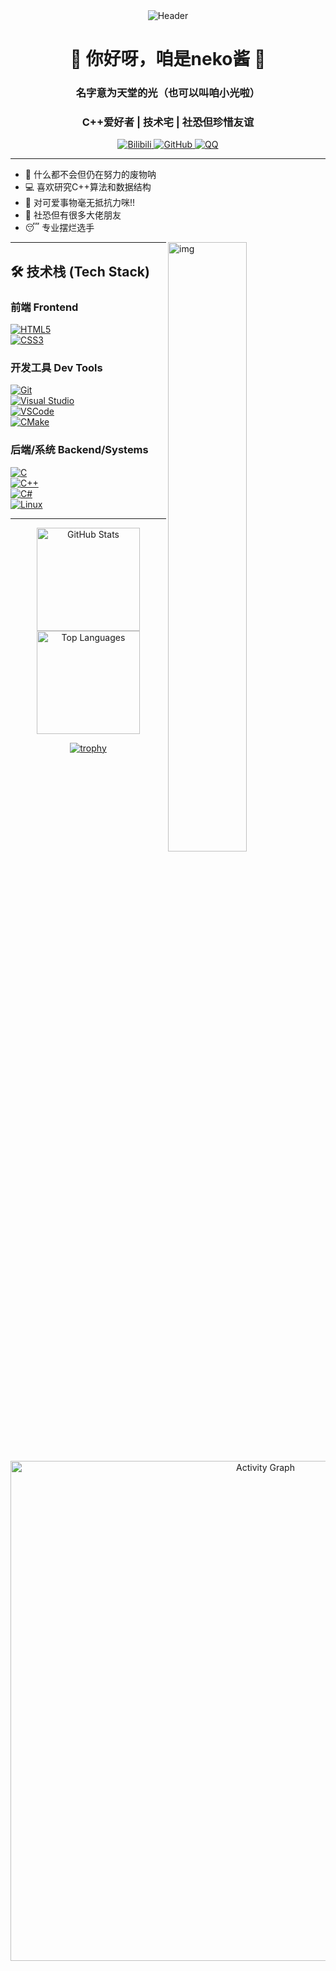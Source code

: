 <div align="center">
  <img src="https://capsule-render.vercel.app/api?type=waving&color=gradient&height=200&section=header&text=Celestine-Lux&fontSize=80&fontAlignY=35&animation=twinkling&desc=为了更美好的明天而存在&descAlignY=60&descSize=20" alt="Header" />
</div>

<h1 align="center">🌸 你好呀，咱是neko酱 🌸</h1>

<h3 align="center">名字意为天堂的光（也可以叫咱小光啦）</h3>
<h3 align="center">C++爱好者 | 技术宅 | 社恐但珍惜友谊</h3>

<div align="center">
  <a href="https://space.bilibili.com/9462537">
    <img src="https://img.shields.io/badge/Bilibili-Celestine--Lux-00A1D6?style=flat&logo=bilibili&logoColor=white" alt="Bilibili" />
  </a>
  <a href="https://github.com/Celestine-Lux">
    <img src="https://img.shields.io/badge/GitHub-Celestine--Lux-181717?style=flat&logo=github&logoColor=white" alt="GitHub" />
  </a>
  <a href="https://res.abeim.cn/api/qq/?qq=1146576614">
    <img src="https://img.shields.io/badge/QQ-1146576614-12B7F5?style=flat&logo=tencentqq&logoColor=white" alt="QQ" />
  </a>
</div>

---

- 🏫 什么都不会但仍在努力的废物呐
- 💻 喜欢研究C++算法和数据结构
- 🎨 对可爱事物毫无抵抗力咪!!
- 🤝 社恐但有很多大佬朋友
- 😴 专业摆烂选手
<img align="right" alt="img" src="(https://github.com/Celestine-Lux/Celestine-Lux/blob/main/gif.gif)" width="50%" height="auto" />

---

## 🛠 技术栈 (Tech Stack)

### 前端 Frontend
[![HTML5](https://img.shields.io/badge/-HTML5-E34F26?style=flat&logo=html5&logoColor=white)](https://developer.mozilla.org/en-US/docs/Web/Guide/HTML/HTML5)  
[![CSS3](https://img.shields.io/badge/-CSS3-1572B6?style=flat&logo=css3&logoColor=white)](https://developer.mozilla.org/en-US/docs/Web/CSS)  

### 开发工具 Dev Tools
[![Git](https://img.shields.io/badge/-Git-F05032?style=flat&logo=git&logoColor=white)](https://git-scm.com/)  
[![Visual Studio](https://img.shields.io/badge/-Visual%20Studio-5C2D91?style=flat&logo=visual-studio&logoColor=white)](https://visualstudio.microsoft.com/)  
[![VSCode](https://img.shields.io/badge/-VSCode-007ACC?style=flat&logo=visual-studio-code&logoColor=white)](https://code.visualstudio.com/)  
[![CMake](https://img.shields.io/badge/-CMake-064F8C?style=flat&logo=cmake&logoColor=white)](https://cmake.org/)  

### 后端/系统 Backend/Systems
[![C](https://img.shields.io/badge/-C-A8B9CC?style=flat&logo=c&logoColor=black)](https://en.cppreference.com/w/c/language)  
[![C++](https://img.shields.io/badge/-C++-00599C?style=flat&logo=c%2B%2B&logoColor=white)](https://isocpp.org/)  
[![C#](https://img.shields.io/badge/-C%23-239120?style=flat&logo=c-sharp&logoColor=white)](https://learn.microsoft.com/en-us/dotnet/csharp/)  
[![Linux](https://img.shields.io/badge/-Linux-FCC624?style=flat&logo=linux&logoColor=black)](https://www.linux.org/)  

---

<div align="center">
  <img height="165" src="https://github-readme-stats.vercel.app/api?username=Celestine-Lux&show_icons=true&theme=radical&bg_color=30,ff6b8b,ffb6c1&title_color=fff&text_color=fff&icon_color=fff&border_color=fff&hide_border=true" alt="GitHub Stats" />
  
  <img height="165" src="https://github-readme-stats.vercel.app/api/top-langs/?username=Celestine-Lux&layout=compact&theme=radical&bg_color=30,ffb6c1,ff6b8b&title_color=fff&text_color=fff&icon_color=fff&border_color=fff&hide_border=true" alt="Top Languages" />
  
  [![trophy](https://github-profile-trophy.vercel.app/?username=Celestine-Lux&theme=onedark&no-frame=true&no-bg=true)](https://github.com/ryo-ma/github-profile-trophy)

  <img width="800" src="https://github-readme-activity-graph.vercel.app/graph?username=Celestine-Lux&theme=github-compact&hide_border=true&area=true&bg_color=ffb6c1&color=ff6b8b&line=ff8fab&point=ff4757" alt="Activity Graph" />
</div>
